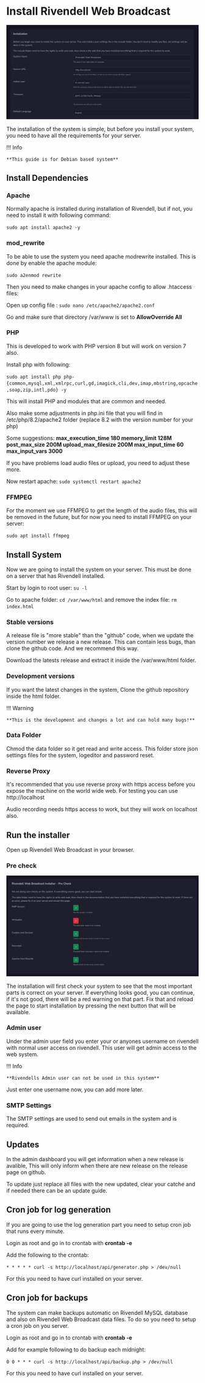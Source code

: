 # Install Rivendell Web Broadcast

![Screenshot](img/install.png)

The installation of the system is simple, but before you install your system, you need to have all the requirements for your server.

!!! Info

    **This guide is for Debian based system**

## Install Dependencies

### Apache

Normally apache is installed during installation of Rivendell, but if not, you need to install it with following command:

`sudo apt install apache2 -y`

### mod_rewrite

To be able to use the system you need apache modrewrite installed. This is done by enable the apache module:

`sudo a2enmod rewrite`

Then you need to make changes in your apache config to allow .htaccess files:

Open up config file : `sudo nano /etc/apache2/apache2.conf`

Go and make sure that directory /var/www is set to **AllowOverride All**

### PHP

This is developed to work with PHP version 8 but will work on version 7 also.

Install php with following:

`sudo apt install php php-{common,mysql,xml,xmlrpc,curl,gd,imagick,cli,dev,imap,mbstring,opcache,soap,zip,intl,pdo} -y`

This will install PHP and modules that are common and needed.

Also make some adjustments in php.ini file that you will find in /etc/php/8.2/apache2 folder (replace 8.2 with the version number for your php)

Some suggestions:
**max_execution_time 180
memory_limit 128M
post_max_size 200M
upload_max_filesize 200M
max_input_time 60
max_input_vars 3000**

If you have problems load audio files or upload, you need to adjust these more.

Now restart apache: `sudo systemctl restart apache2`

### FFMPEG

For the moment we use FFMPEG to get the length of the audio files, this will be removed in the future, but for now you need to install FFMPEG on your server:

`sudo apt install ffmpeg`

## Install System

Now we are going to install the system on your server. This must be done on a server that has Rivendell installed.

Start by login to root user: `su -l`

Go to apache folder: `cd /var/www/html` and remove the index file: `rm index.html`

### Stable versions

A release file is "more stable" than the "github" code, when we update the version number we release a new release. This can contain less bugs, than clone the github code. And we recommend this way.

Download the latests release and extract it inside the /var/www/html folder.

### Development versions

If you want the latest changes in the system, Clone the github repository inside the html folder. 

!!! Warning

    **This is the development and changes a lot and can hold many bugs!**

### Data Folder

Chmod the data folder so it get read and write access. This folder store json settings files for the system, logeditor and password reset.

### Reverse Proxy

It's recommended that you use reverse proxy with https access before you expose the machine on the world wide web. For testing you can use http://localhost

Audio recording needs https access to work, but they will work on localhost also.

## Run the installer

Open up Rivendell Web Broadcast in your browser.

### Pre check
![Screenshot](img/precheck.png)

The installation will first check your system to see that the most important parts is correct on your server. If everything looks good, you can continue, if it's not good, there will be a red warning on that part. Fix that and reload the page to start installation by pressing the next button that will be available.  

### Admin user

Under the admin user field you enter your or anyones username on rivendell with normal user access on rivendell. This user will get admin access to the web system. 

!!! Info

    **Rivendells Admin user can not be used in this system**

Just enter one username now, you can add more later.

### SMTP Settings

The SMTP settings are used to send out emails in the system and is required.

## Updates

In the admin dashboard you will get information when a new release is avalible, This will only inform when there are new release on the release page on github.

To update just replace all files with the new updated, clear your catche and if needed there can be an update guide.

## Cron job for log generation

If you are going to use the log generation part you need to setup cron job that runs every minute.

Login as root and go in to crontab with **crontab -e**

Add the following to the crontab:

`* * * * * curl -s http://localhost/api/generator.php > /dev/null`

For this you need to have curl installed on your server.

## Cron job for backups

The system can make backups automatic on Rivendell MySQL database and also on Rivendell Web Broadcast data files. To do so you need to setup a cron job on you server.

Login as root and go in to crontab with **crontab -e**

Add for example following to do backup each midnight:

`0 0 * * * curl -s http://localhost/api/backup.php > /dev/null`

For this you need to have curl installed on your server.

